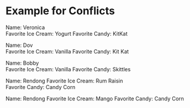 # Example for Conflicts

Name: Veronica  
Favorite Ice Cream: Yogurt
Favorite Candy: KitKat

Name: Dov  
Favorite Ice Cream: Vanilla
Favorite Candy: Kit Kat

Name: Bobby  
Favorite Ice Cream: Vanilla
Favorite Candy: Skittles

Name: Rendong 
Favorite Ice Cream: Rum Raisin  
Favorite Candy: Candy Corn 

Name: Rendong
Favorite Ice Cream: Mango 
Favorite Candy: Candy Corn
